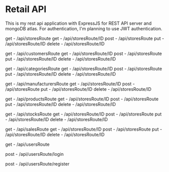 # Retail API
This is my rest api application with ExpressJS for REST API server and mongoDB atlas. For authentication, I'm planning to use JWT authentication. 

get - /api/storesRoute
get - /api/storesRoute/ID
post - /api/storesRoute
put - /api/storesRoute/ID
delete - /api/storesRoute/ID


get - /api/customersRoute
get - /api/storesRoute/ID
post - /api/storesRoute
put - /api/storesRoute/ID
delete - /api/storesRoute/ID


get - /api/categoriesRoute
get - /api/storesRoute/ID
post - /api/storesRoute
put - /api/storesRoute/ID
delete - /api/storesRoute/ID


get - /api/manufacturersRoute
get - /api/storesRoute/ID
post - /api/storesRoute
put - /api/storesRoute/ID
delete - /api/storesRoute/ID


get - /api/productsRoute
get - /api/storesRoute/ID
post - /api/storesRoute
put - /api/storesRoute/ID
delete - /api/storesRoute/ID


get - /api/stocksRoute
get - /api/storesRoute/ID
post - /api/storesRoute
put - /api/storesRoute/ID
delete - /api/storesRoute/ID


get - /api/salesRoute
get - /api/storesRoute/ID
post - /api/storesRoute
put - /api/storesRoute/ID
delete - /api/storesRoute/ID


get - /api/usersRoute


post - /api/usersRoute/login

post - /api/usersRoute/register



